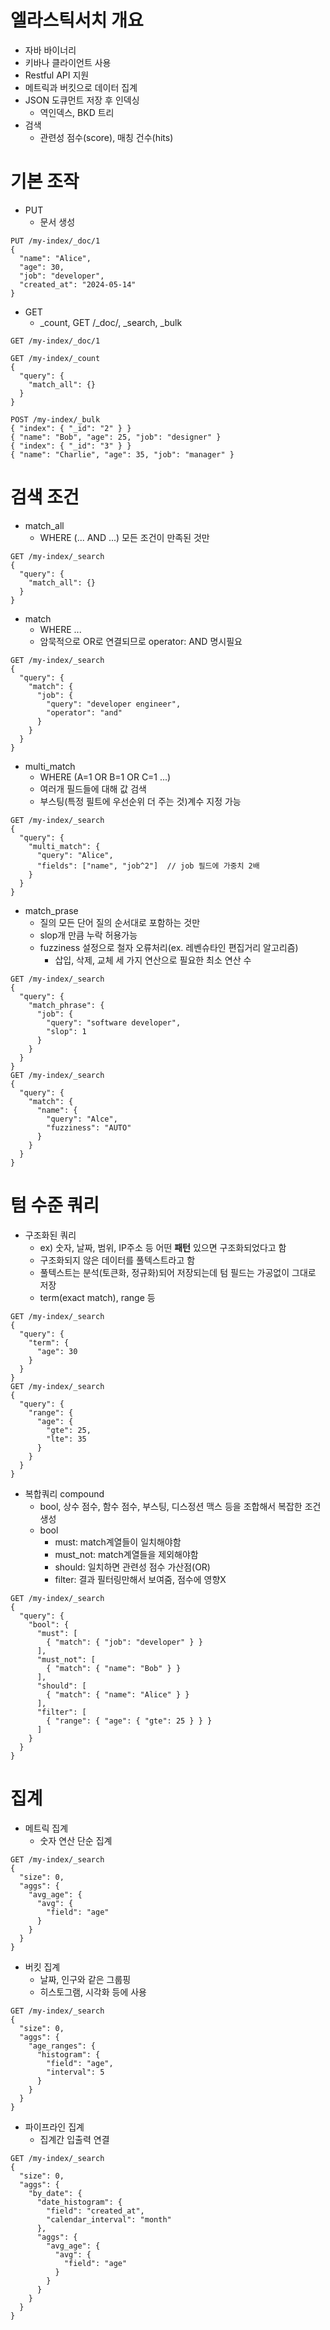 # 엘라스틱서치 개요
- 자바 바이너리
- 키바나 클라이언트 사용
- Restful API 지원
- 메트릭과 버킷으로 데이터 집계
- JSON 도큐먼트 저장 후 인덱싱
  - 역인덱스, BKD 트리
- 검색
  - 관련성 점수(score), 매칭 건수(hits) 
 
# 기본 조작
- PUT
  - 문서 생성
```
PUT /my-index/_doc/1
{
  "name": "Alice",
  "age": 30,
  "job": "developer",
  "created_at": "2024-05-14"
}
```
- GET
  - _count, GET <index>/_doc/<id>, _search, _bulk
```
GET /my-index/_doc/1

GET /my-index/_count
{
  "query": {
    "match_all": {}
  }
}

POST /my-index/_bulk
{ "index": { "_id": "2" } }
{ "name": "Bob", "age": 25, "job": "designer" }
{ "index": { "_id": "3" } }
{ "name": "Charlie", "age": 35, "job": "manager" }

```

# 검색 조건
- match_all
  - WHERE (... AND ...) 모든 조건이 만족된 것만
```
GET /my-index/_search
{
  "query": {
    "match_all": {}
  }
}
```
- match
  - WHERE ...
  - 암묵적으로 OR로 연결되므로 operator: AND 명시필요
```
GET /my-index/_search
{
  "query": {
    "match": {
      "job": {
        "query": "developer engineer",
        "operator": "and"
      }
    }
  }
}
```
- multi_match
  - WHERE (A=1 OR B=1 OR C=1 ...)
  - 여러개 필드들에 대해 값 검색
  - 부스팅(특정 필트에 우선순위 더 주는 것)계수 지정 가능
```
GET /my-index/_search
{
  "query": {
    "multi_match": {
      "query": "Alice",
      "fields": ["name", "job^2"]  // job 필드에 가중치 2배
    }
  }
}
```
- match_prase
  - 질의 모든 단어 질의 순서대로 포함하는 것만
  - slop개 만큼 누락 허용가능
  - fuzziness 설정으로 철자 오류처리(ex. 레벤슈타인 편집거리 알고리즘)
    - 삽입, 삭제, 교체 세 가지 연산으로 필요한 최소 연산 수
```
GET /my-index/_search
{
  "query": {
    "match_phrase": {
      "job": {
        "query": "software developer",
        "slop": 1
      }
    }
  }
}
GET /my-index/_search
{
  "query": {
    "match": {
      "name": {
        "query": "Alce",
        "fuzziness": "AUTO"
      }
    }
  }
}
```

# 텀 수준 쿼리
- 구조화된 쿼리
  - ex) 숫자, 날짜, 범위, IP주소 등 어떤 **패턴** 있으면 구조화되었다고 함
  - 구조화되지 않은 데이터를 풀텍스트라고 함
  - 풀텍스트는 분석(토큰화, 정규화)되어 저장되는데 텀 필드는 가공없이 그대로 저장
  - term(exact match), range 등
```
GET /my-index/_search
{
  "query": {
    "term": {
      "age": 30
    }
  }
}
GET /my-index/_search
{
  "query": {
    "range": {
      "age": {
        "gte": 25,
        "lte": 35
      }
    }
  }
}
```
- 복합쿼리 compound
  - bool, 상수 점수, 함수 점수, 부스팅, 디스정션 맥스 등을 조합해서 복잡한 조건 생성
  - bool
    -  must: match계열들이 일치해야함
    -  must_not: match계열들을 제외해야함
    -  should: 일치하면 관련성 점수 가산점(OR)
    -  filter: 결과 필터링만해서 보여줌, 점수에 영향X
```
GET /my-index/_search
{
  "query": {
    "bool": {
      "must": [
        { "match": { "job": "developer" } }
      ],
      "must_not": [
        { "match": { "name": "Bob" } }
      ],
      "should": [
        { "match": { "name": "Alice" } }
      ],
      "filter": [
        { "range": { "age": { "gte": 25 } } }
      ]
    }
  }
}
```
   
# 집계
- 메트릭 집계
  - 숫자 연산 단순 집계
```
GET /my-index/_search
{
  "size": 0,
  "aggs": {
    "avg_age": {
      "avg": {
        "field": "age"
      }
    }
  }
}
```
- 버킷 집계
  - 날짜, 인구와 같은 그룹핑
  - 히스토그램, 시각화 등에 사용
```
GET /my-index/_search
{
  "size": 0,
  "aggs": {
    "age_ranges": {
      "histogram": {
        "field": "age",
        "interval": 5
      }
    }
  }
}
```
- 파이프라인 집계
  - 집계간 입출력 연결 
```
GET /my-index/_search
{
  "size": 0,
  "aggs": {
    "by_date": {
      "date_histogram": {
        "field": "created_at",
        "calendar_interval": "month"
      },
      "aggs": {
        "avg_age": {
          "avg": {
            "field": "age"
          }
        }
      }
    }
  }
}
```
